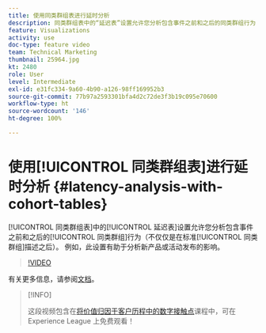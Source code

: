 ```yaml
---
title: 使用同类群组表进行延时分析
description: 同类群组表中的“延迟表”设置允许您分析包含事件之前和之后的同类群组行为（不仅仅是在标准同类群组描述之后）。 例如，此设置有助于分析新产品或活动发布的影响。
feature: Visualizations
activity: use
doc-type: feature video
team: Technical Marketing
thumbnail: 25964.jpg
kt: 2480
role: User
level: Intermediate
exl-id: e31fc334-9a60-4b90-a126-98ff169952b3
source-git-commit: 77b97a2593301bfa4d2c72de3f3b19c095e70600
workflow-type: ht
source-wordcount: '146'
ht-degree: 100%

---
```


# 使用[!UICONTROL 同类群组表]进行延时分析 {#latency-analysis-with-cohort-tables}

[!UICONTROL 同类群组表]中的[!UICONTROL 延迟表]设置允许您分析包含事件之前和之后的[!UICONTROL 同类群组]行为（不仅仅是在标准[!UICONTROL 同类群组]描述之后）。 例如，此设置有助于分析新产品或活动发布的影响。

>[!VIDEO](https://video.tv.adobe.com/v/25964/?quality=12)

有关更多信息，请参阅[文档](https://experienceleague.adobe.com/docs/analytics/analyze/analysis-workspace/visualizations/cohort-table/cohort-analysis.html?lang=zh-Hans)。

>[!INFO]
>
> 这段视频包含在[将价值归因于客户历程中的数字接触点](https://experienceleague.adobe.com/?recommended=Analytics-U-1-2020.2)课程中，可在 Experience League 上免费观看！
